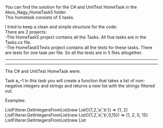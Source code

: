 You can find the solution for the C# and UnitTest HomeTask in the Akos_Nagy_HomeTask5 folder.  
This hometask consists of 5 tasks.  
  
I tried to keep a clean and simple structure for the code:  
There are 2 projects:  
-The HomeTask5 project contains all the Tasks. All five tasks are in the Tasks.cs file.  
-The HomeTask5Tests project contains all the tests for these tasks. There are tests for one task per file. So all the tests are in 5 files altogether.  
_______________________________________
_______________________________________
The C# and UnitTest HomeTask were:

Task в„–1
In this task you will create a function that takes a list of non-negative integers and strings and returns a new list with the strings filtered out.

Examples:

ListFilterer.GetIntegersFromList(new List<object>(){1,2,'a','b'}) => {1, 2}
ListFilterer.GetIntegersFromList(new List<object>(){1,2,'a','b',0,15}) => {1, 2, 0, 15}
ListFilterer.GetIntegersFromList(new List<object>(){(1,2,'a','b','aasf','1','123',231}) => {1, 2, 231}

----------------------------------------------------------------------------------------------------------------------------------------------------
Task в„–2

Write a function named first_non_repeating_letter that takes a string input, and returns the first character that is not repeated anywhere in the string.
For example, if given the input 'stress', the function should return 't', since the letter t only occurs once in the string, and occurs first in the string.
As an added challenge, upper- and lowercase letters are considered the same character, but the function should return the correct case for the initial letter. For example, the input 'sTreSS' should return 'T'.
If a string contains all repeating characters, it should return an empty string ("") or None -- see sample tests.

----------------------------------------------------------------------------------------------------------------------------------------------------
Task в„–3

Digital root is the recursive sum of all the digits in a number.
Given n, take the sum of the digits of n. If that value has more than one digit, continue reducing in this way until a single-digit number is produced. The input will be a non-negative integer.
Examples:
digital_root(16)
=> 1 + 6
=> 7

digital_root(942)
=> 9 + 4 + 2
=> 15 ...
=> 1 + 5
=> 6

digital_root(132189)
=> 1 + 3 + 2 + 1 + 8 + 9
=> 24 ...
=> 2 + 4
=> 6

digital_root(493193)
=> 4 + 9 + 3 + 1 + 9 + 3
=> 29 ...
=> 2 + 9
=> 11 ...
=> 1 + 1
=> 2


----------------------------------------------------------------------------------------------------------------------------------------------------
Task в„–4

There is an array of numbers - arr [1, 3, 6, 2, 2, 0, 4, 5] 
there is a number target = 5.
 Count the number of pairs in the array, the sum of which will give target

----------------------------------------------------------------------------------------------------------------------------------------------------
Task в„–5

Den has invited some friends. His list is:

s = "Fired:Corwill;Wilfred:Corwill;Barney:TornBull;Betty:Tornbull;Bjon:Tornbull;Raphael:Corwill;Alfred:Corwill";


Could you make a program that
В· makes this string uppercase
В· gives it sorted in alphabetical order by last name.
When the last names are the same, sort them by first name. Last name and first name of a guest come in the result between parentheses separated by a comma.
So the result of function meeting(s) will be:
Examples:

"(CORWILL, ALFRED)(CORWILL, FRED)(CORWILL, RAPHAEL)(CORWILL, WILFRED)(TORNBULL, BARNEY)(TORNBULL, BETTY)(TORNBULL, BJON)"


It can happen that in two distinct families with the same family name two people have the same first name too.
